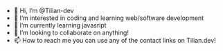 - 👋 Hi, I’m @Tilian-dev
- 👀 I’m interested in coding and learning web/software development
- 🌱 I’m currently learning javasript
- 💞️ I’m looking to collaborate on anything!
- 📫 How to reach me you can use any of the contact links on Tilian.dev!

<!---
Tilian-dev/Tilian-dev is a ✨ special ✨ repository because its `README.md` (this file) appears on your GitHub profile.
You can click the Preview link to take a look at your changes.
--->
